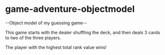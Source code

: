 game-adventure-objectmodel
==========================

--Object model of my guessing game--

This game starts with the dealer shuffling the deck, and then deals 3 
cards to two of the three players. 

The player with the highest total rank value wins! 
